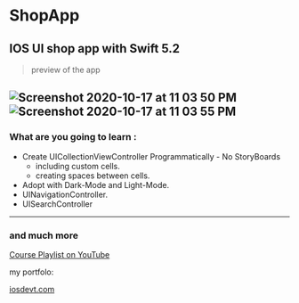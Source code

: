 # ShopApp
## IOS UI shop app with Swift 5.2 
>preview of the app

![Screenshot 2020-10-17 at 11 03 50 PM](https://user-images.githubusercontent.com/62178353/96353074-7742ae00-10d1-11eb-88e1-9fd8c796b27e.png)
![Screenshot 2020-10-17 at 11 03 55 PM](https://user-images.githubusercontent.com/62178353/96353075-7c9ff880-10d1-11eb-9b79-c2536351bedc.png)
--- 
### What are you going to learn :
- Create UICollectionViewController Programmatically - No StoryBoards
  - including custom cells.
  - creating spaces between cells.
- Adopt with Dark-Mode and Light-Mode.
- UINavigationController.
- UISearchController
--- 

### and much more 

[Course Playlist on YouTube](https://www.youtube.com/playlist?list=PLDCTk1kTFRGgKLEeQUKaSAVeaxuLrNclL "course playlist")


my portfolo:

[iosdevt.com](http://www.iosdevt.com "My Portfolio")

